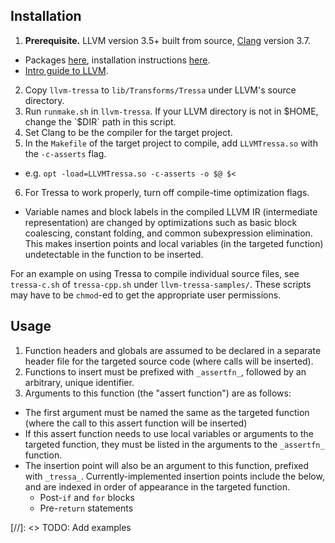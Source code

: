 ## Installation
1. **Prerequisite.** LLVM version 3.5+ built from source, [Clang](http://clang.llvm.org/) version 3.7.
  - Packages [here](http://llvm.org/apt/), installation instructions [here](http://clang.llvm.org/get_started.html).
  - [Intro guide to LLVM](http://adriansampson.net/blog/llvm.html).
2. Copy `llvm-tressa` to `lib/Transforms/Tressa` under LLVM's source directory.
3. Run `runmake.sh` in `llvm-tressa`. If your LLVM directory is not in $HOME, change the `$DIR` path in this script.
4. Set Clang to be the compiler for the target project.
5. In the `Makefile` of the target project to compile, add `LLVMTressa.so` with the `-c-asserts` flag.
  - e.g. `opt -load=LLVMTressa.so -c-asserts -o $@ $<`
6. For Tressa to work properly, turn off compile-time optimization flags.
  - Variable names and block labels in the compiled LLVM IR (intermediate representation) are changed by optimizations such as basic block coalescing, constant folding, and common subexpression elimination. This makes insertion points and local variables (in the targeted function) undetectable in the function to be inserted.

For an example on using Tressa to compile individual source files, see `tressa-c.sh` of `tressa-cpp.sh` under `llvm-tressa-samples/`. These scripts may have to be `chmod`-ed to get the appropriate user permissions.

## Usage
1. Function headers and globals are assumed to be declared in a separate header file for the targeted source code (where calls will be inserted).
2. Functions to insert must be prefixed with `_assertfn_`, followed by an arbitrary, unique identifier.
3. Arguments to this function (the "assert function") are as follows:
  - The first argument must be named the same as the targeted function (where the call to this assert function will be inserted)
  - If this assert function needs to use local variables or arguments to the targeted function, they must be listed in the arguments to the `_assertfn_` function.
  - The insertion point will also be an argument to this function, prefixed with `_tressa_`. Currently-implemented insertion points include the below, and are indexed in order of appearance in the targeted function.
    - Post-`if` and `for` blocks
    - Pre-`return` statements

[//]: <> TODO: Add examples
